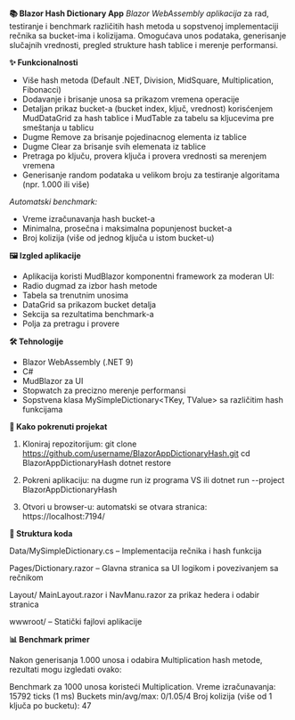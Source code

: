 **📚 Blazor Hash Dictionary App**
*Blazor WebAssembly aplikacija* za rad, testiranje i benchmark različitih hash metoda u sopstvenoj implementaciji rečnika sa bucket-ima i kolizijama.
Omogućava unos podataka, generisanje slučajnih vrednosti, pregled strukture hash tablice i merenje performansi.

**✨ Funkcionalnosti**
- Više hash metoda (Default .NET, Division, MidSquare, Multiplication, Fibonacci)
- Dodavanje i brisanje unosa sa prikazom vremena operacije
- Detaljan prikaz bucket-a (bucket index, ključ, vrednost) korisćenjem MudDataGrid za hash tablice i MudTable za tabelu sa kljucevima pre smeštanja u tablicu
- Dugme Remove za brisanje pojedinacnog elementa iz tablice
- Dugme Clear za brisanje svih elemenata iz tablice
- Pretraga po ključu, provera ključa i provera vrednosti sa merenjem vremena
- Generisanje random podataka u velikom broju za testiranje algoritama (npr. 1.000 ili više)

*Automatski benchmark:*
- Vreme izračunavanja hash bucket-a
- Minimalna, prosečna i maksimalna popunjenost bucket-a
- Broj kolizija (više od jednog ključa u istom bucket-u)

**🖼️ Izgled aplikacije**

- Aplikacija koristi MudBlazor komponentni framework za moderan UI:
- Radio dugmad za izbor hash metode
- Tabela sa trenutnim unosima
- DataGrid sa prikazom bucket detalja
- Sekcija sa rezultatima benchmark-a
- Polja za pretragu i provere

**🛠️ Tehnologije**

- Blazor WebAssembly (.NET 9)
- C#
- MudBlazor za UI
- Stopwatch za precizno merenje performansi
- Sopstvena klasa MySimpleDictionary<TKey, TValue> sa različitim hash funkcijama

**🚀 Kako pokrenuti projekat**

1. Kloniraj repozitorijum:
   git clone https://github.com/username/BlazorAppDictionaryHash.git
   cd BlazorAppDictionaryHash
   dotnet restore

2. Pokreni aplikaciju:
   na dugme run iz programa VS ili dotnet run --project BlazorAppDictionaryHash

3. Otvori u browser-u:
   automatski se otvara stranica: https://localhost:7194/

**📂 Struktura koda**

Data/MySimpleDictionary.cs – Implementacija rečnika i hash funkcija

Pages/Dictionary.razor – Glavna stranica sa UI logikom i povezivanjem sa rečnikom

Layout/ MainLayout.razor i NavManu.razor za prikaz hedera i odabir stranica

wwwroot/ – Statički fajlovi aplikacije

**📊 Benchmark primer**

Nakon generisanja 1.000 unosa i odabira Multiplication hash metode, rezultati mogu izgledati ovako:

Benchmark za 1000 unosa koristeći Multiplication.
Vreme izračunavanja: 15792 ticks (1 ms)
Buckets min/avg/max: 0/1.05/4
Broj kolizija (više od 1 ključa po bucketu): 47

